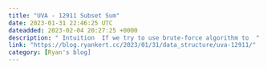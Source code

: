 ```yaml
---
title: "UVA - 12911 Subset Sum"
date: 2023-01-31 22:46:25 UTC
dateadded: 2023-02-04 20:27:25 +0000
description: " Intuition  If we try to use brute-force algorithm to  "
link: "https://blog.ryankert.cc/2023/01/31/data_structure/uva-12911/"
category: [Ryan's blog]
---
```

